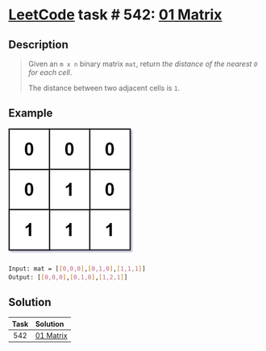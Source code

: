 # [LeetCode][leetcode] task # 542: [01 Matrix][task]

Description
-----------

> Given an `m x n` binary matrix `mat`, return _the distance of the nearest `0` for each cell_.
> 
> The distance between two adjacent cells is `1`.

Example
-------

![matrix.png](image/matrix.png)

```sh
Input: mat = [[0,0,0],[0,1,0],[1,1,1]]
Output: [[0,0,0],[0,1,0],[1,2,1]]
```

Solution
--------

| Task | Solution              |
|:----:|:----------------------|
| 542  | [01 Matrix][solution] |


[leetcode]: <http://leetcode.com/>
[task]: <https://leetcode.com/problems/01-matrix/>
[solution]: <https://github.com/wellaxis/praxis-leetcode/blob/main/src/main/java/com/witalis/praxis/leetcode/task/h6/p542/option/Practice.java>
